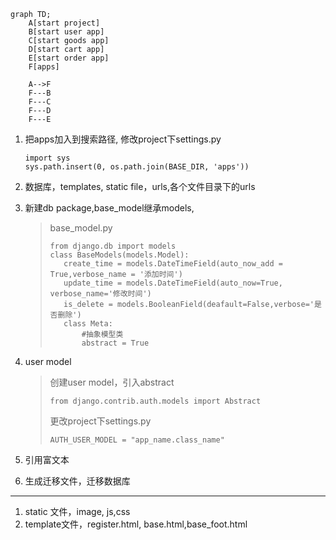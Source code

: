 ```mermaid
graph TD;
	A[start project]
	B[start user app]
	C[start goods app]
	D[start cart app]
	E[start order app]
	F[apps]
	
	A-->F
	F---B
	F---C
	F---D
	F---E
```

1. 把apps加入到搜索路径, 修改project下settings.py

   ```
   import sys
   sys.path.insert(0, os.path.join(BASE_DIR, 'apps'))
   ```

2. 数据库，templates, static file，urls,各个文件目录下的urls

3. 新建db package,base_model继承models,

   >base_model.py
   >
   >```
   >from django.db import models
   >class BaseModels(models.Model):
   >	create_time = models.DateTimeField(auto_now_add = True,verbose_name = '添加时间')
   >	update_time = models.DateTimeField(auto_now=True, verbose_name='修改时间')
   >	is_delete = models.BooleanField(deafault=False,verbose='是否删除')
   >	class Meta:
   >		#抽象模型类
   >		abstract = True
   >```

4. user model

   >创建user model，引入abstract
   >
   >```
   >from django.contrib.auth.models import Abstract
   >```
   >
   >更改project下settings.py
   >
   >```
   >AUTH_USER_MODEL = "app_name.class_name"
   >```

5. 引用富文本

6. 生成迁移文件，迁移数据库



<hr>

1. static 文件，image, js,css
2. template文件，register.html, base.html,base_foot.html